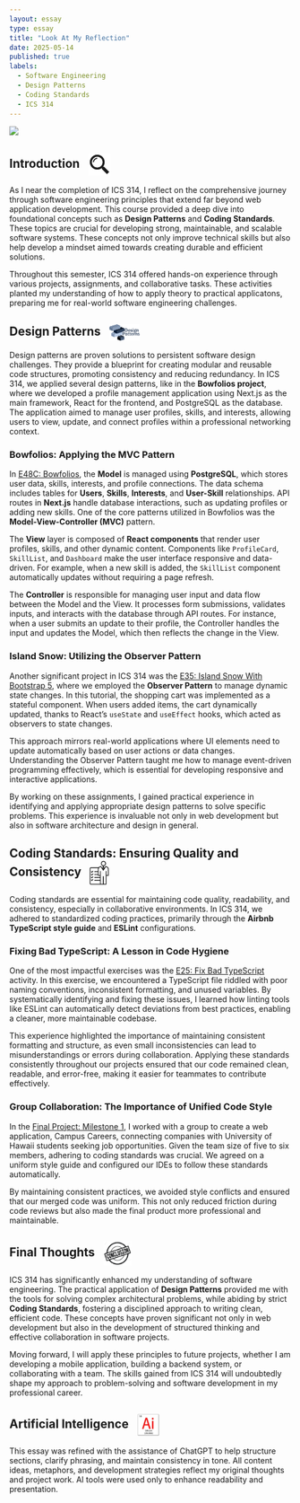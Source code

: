 ```yaml
---
layout: essay
type: essay
title: "Look At My Reflection"
date: 2025-05-14
published: true
labels:
  - Software Engineering
  - Design Patterns
  - Coding Standards
  - ICS 314
---
```


<img width="780px" class="rounded float-start pe-3" src="../img/essay/cover/Reflection.jxl">

## Introduction <img src="../img/essay/header/Introduction-Logo.jpg" width="40px" style="vertical-align: middle; margin-left: 10px;">
As I near the completion of ICS 314, I reflect on the comprehensive journey through software engineering principles that extend far beyond web application development. This course provided a deep dive into foundational concepts such as **Design Patterns** and **Coding Standards**. These topics are crucial for developing strong, maintainable, and scalable software systems. These concepts not only improve technical skills but also help develop a mindset aimed towards creating durable and efficient solutions. 

Throughout this semester, ICS 314 offered hands-on experience through various projects, assignments, and collaborative tasks. These activities planted my understanding of how to apply theory to practical applicatons, preparing me for real-world software engineering challenges. 

## Design Patterns <img src="../img/essay/header/patterns.png" width="55px" style="vertical-align: middle; margin-left: 10px;">
Design patterns are proven solutions to persistent software design challenges. They provide a blueprint for creating modular and reusable code structures, promoting consistency and reducing redundancy. In ICS 314, we applied several design patterns, like in the **Bowfolios project**, where we developed a profile management application using Next.js as the main framework, React for the frontend, and PostgreSQL as the database. The application aimed to manage user profiles, skills, and interests, allowing users to view, update, and connect profiles within a professional networking context.

### Bowfolios: Applying the MVC Pattern
In [E48C: Bowfolios](http://courses.ics.hawaii.edu/ics314s25/morea/nextjs-2/experience-bowfolios.html), the **Model** is managed using **PostgreSQL**, which stores user data, skills, interests, and profile connections. The data schema includes tables for **Users**, **Skills**, **Interests**, and **User-Skill** relationships. API routes in **Next.js** handle database interactions, such as updating profiles or adding new skills. One of the core patterns utilized in Bowfolios was the **Model-View-Controller (MVC)** pattern.

The **View** layer is composed of **React components** that render user profiles, skills, and other dynamic content. Components like `ProfileCard`, `SkillList`, and `Dashboard` make the user interface responsive and data-driven. For example, when a new skill is added, the `SkillList` component automatically updates without requiring a page refresh.

The **Controller** is responsible for managing user input and data flow between the Model and the View. It processes form submissions, validates inputs, and interacts with the database through API routes. For instance, when a user submits an update to their profile, the Controller handles the input and updates the Model, which then reflects the change in the View.

### Island Snow: Utilizing the Observer Pattern
Another significant project in ICS 314 was the [E35: Island Snow With Bootstrap 5](https://courses.ics.hawaii.edu/ics314s25/morea/ui-frameworks/experience-islandsnow-bootstrap.html), where we employed the **Observer Pattern** to manage dynamic state changes. In this tutorial, the shopping cart was implemented as a stateful component. When users added items, the cart dynamically updated, thanks to React’s `useState` and `useEffect` hooks, which acted as observers to state changes.

This approach mirrors real-world applications where UI elements need to update automatically based on user actions or data changes. Understanding the Observer Pattern taught me how to manage event-driven programming effectively, which is essential for developing responsive and interactive applications.

By working on these assignments, I gained practical experience in identifying and applying appropriate design patterns to solve specific problems. This experience is invaluable not only in web development but also in software architecture and design in general.

## Coding Standards: Ensuring Quality and Consistency <img src="../img/essay/header/checklist.png" width="35px" style="vertical-align: middle; margin-left: 10px;">
Coding standards are essential for maintaining code quality, readability, and consistency, especially in collaborative environments. In ICS 314, we adhered to standardized coding practices, primarily through the **Airbnb TypeScript style guide** and **ESLint** configurations.

### Fixing Bad TypeScript: A Lesson in Code Hygiene
One of the most impactful exercises was the [E25: Fix Bad TypeScript](https://courses.ics.hawaii.edu/ics314s25/morea/coding-standards/experience-fix-bad-typescript.html) activity. In this exercise, we encountered a TypeScript file riddled with poor naming conventions, inconsistent formatting, and unused variables. By systematically identifying and fixing these issues, I learned how linting tools like ESLint can automatically detect deviations from best practices, enabling a cleaner, more maintainable codebase.

This experience highlighted the importance of maintaining consistent formatting and structure, as even small inconsistencies can lead to misunderstandings or errors during collaboration. Applying these standards consistently throughout our projects ensured that our code remained clean, readable, and error-free, making it easier for teammates to contribute effectively.

### Group Collaboration: The Importance of Unified Code Style
In the [Final Project: Milestone 1](http://courses.ics.hawaii.edu/ics314s25/morea/final-project/experience-final-project-m1.html), I worked with a group to create a web application, Campus Careers, connecting companies with University of Hawaii students seeking job opportunities. Given the team size of five to six members, adhering to coding standards was crucial. We agreed on a uniform style guide and configured our IDEs to follow these standards automatically.

By maintaining consistent practices, we avoided style conflicts and ensured that our merged code was uniform. This not only reduced friction during code reviews but also made the final product more professional and maintainable.

## Final Thoughts <img src="../img/essay/header/Conclusion-Logo.jpg" width="50px" style="vertical-align: middle; margin-left: 10px;">
ICS 314 has significantly enhanced my understanding of software engineering. The practical application of **Design Patterns** provided me with the tools for solving complex architectural problems, while abiding by strict **Coding Standards**, fostering a disciplined approach to writing clean, efficient code. These concepts have proven significant not only in web development but also in the development of structured thinking and effective collaboration in software projects.

Moving forward, I will apply these principles to future projects, whether I am developing a mobile application, building a backend system, or collaborating with a team. The skills gained from ICS 314 will undoubtedly shape my approach to problem-solving and software development in my professional career.

## Artificial Intelligence <img src="../img/essay/header/AI.jpeg" width="40px" style="vertical-align: middle; margin-left: 10px;">
This essay was refined with the assistance of ChatGPT to help structure sections, clarify phrasing, and maintain consistency in tone. All content ideas, metaphors, and development strategies reflect my original thoughts and project work. AI tools were used only to enhance readability and presentation.
